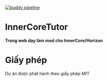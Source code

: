 [![buddy pipeline](https://app.buddy.works/heytoby/innercoretutor/pipelines/pipeline/346755/badge.svg?token=5d18d96f7c1d190d8a7fbd14dc98ccdc5395fea90d4b03b1913bfeeaff1fe446 "buddy pipeline")](https://app.buddy.works/heytoby/innercoretutor/pipelines/pipeline/346755)

# InnerCoreTutor

**Trang web dạy làm mod cho InnerCore/Horizon**

# Giấy phép
Dự án được phát hành theo giấy phép MIT
